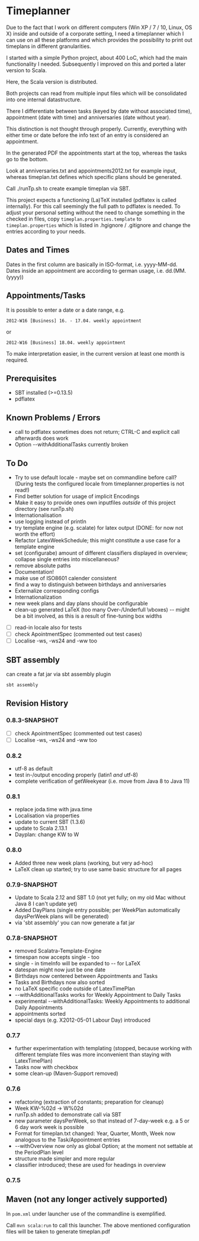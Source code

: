 # Timeplanner


Due to the fact that I work on different computers (Win XP / 7 / 10, Linux, OS X) inside and outside of a corporate setting,
I need a timeplanner which I can use on all these platforms and which provides the possibility to print out timeplans in different granularities.

I started with a simple Python project, about 400 LoC, which had the main functionality I needed.
Subsequently I improved on this and ported a later version to Scala.

Here, the Scala version is distributed.

Both projects can read from multiple input files which will be consolidated into one internal datastructure.

There I differentiate between tasks (keyed by date without associated time), appointment (date with time) and anniversaries (date without year).

This distinction is not thought through properly.
Currently, everything with either time or date before the info text of an entry is considered an appointment.

In the generated PDF the appointments start at the top, whereas the tasks go to the bottom.

Look at anniversaries.txt and appointments2012.txt for example input, whereas timeplan.txt defines which specific plans should be generated.

Call ./runTp.sh to create example timeplan via SBT.

This project expects a functioning (La)TeX installed (pdflatex is called internally).
For this call seemingly the full path to pdflatex is needed. To adjust your personal setting without the need to
change something in the checked in files, copy `timeplan.properties.template` to `timeplan.properties` which is listed in .hgignore / .gitignore and change the entries
according to your needs.

## Dates and Times

Dates in the first column are basically in ISO-format, i.e. yyyy-MM-dd.
Dates inside an appointment are according to german usage, i.e. dd.(MM.(yyyy))

## Appointments/Tasks

It is possible to enter a date or a date range, e.g.

    2012-W16 [Business] 16. - 17.04. weekly appointment

or

    2012-W16 [Business] 18.04. weekly appointment

To make interpretation easier, in the current version at least one month is required. 

## Prerequisites

- SBT installed (>=0.13.5)
- pdflatex


## Known Problems / Errors

- call to pdflatex sometimes does not return; CTRL-C and explicit call afterwards does work
- Option --withAdditionalTasks currently broken

## To Do

- Try to use default locale - maybe set on commandline before call? (During tests the configured locale from timeplanner.properties is not read!)
- Find better solution for usage of implicit Encodings
- Make it easy to provide ones own inputfiles *outside* of this project directory
  (see runTp.sh)
- Internationalisation
- use logging instead of println
- try template engine (e.g. scalate) for latex output (DONE: for now not worth the effort)
- Refactor LatexWeekSchedule; this might constitute a use case for a template engine
- set (configurabe) amount of different classifiers displayed in overview; collapse single entries into miscellaneous?
- remove absolute paths
- Documentation!
- make use of ISO8601 calender consistent
- find a way to distinguish between birthdays and anniversaries
- Externalize corresponding configs
- Internationalization
- new week plans and day plans should be configurable
- clean-up generated LaTeX (too many Over-/Underfull \vboxes) -- might be a bit involved, as this  is a result of fine-tuning box widths
- [ ] read-in locale also for tests
- [ ] check ApointmentSpec (commented out test cases)
- [ ] Localise -ws, -ws24 and -ww too

## SBT assembly

can create a fat jar via sbt assembly plugin

```bash
sbt assembly
```

## Revision History

### 0.8.3-SNAPSHOT
- [ ] check ApointmentSpec (commented out test cases)
- [ ] Localise -ws, -ws24 and -ww too

### 0.8.2

- utf-8 as default
- test in-/output encoding properly (latin1 *and* utf-8)
- complete verification of getWeekyear (i.e. move from Java 8 to Java 11)

### 0.8.1

- replace joda.time with java.time
- Localisation via properties
- update to current SBT (1.3.6)
- update to Scala 2.13.1
- Dayplan: change KW to W

### 0.8.0

- Added three new week plans (working, but very ad-hoc)
- LaTeX clean up started; try to use same basic structure for all pages

### 0.7.9-SNAPSHOT

 - Update to Scala 2.12 and SBT 1.0 (not yet fully; on my old Mac without Java 8 I can't update yet)
 - Added DayPlans (single entry possible; per WeekPlan automatically daysPerWeek plans will be generated)
 - via 'sbt assembly' you can now generate a fat jar

### 0.7.8-SNAPSHOT

 - removed Scalatra-Template-Engine
 - timespan now accepts single - too
 - single - in timeInfo will be expanded to -- for LaTeX
 - datespan might now just be one date
 - Birthdays now centered between Appointments and Tasks
 - Tasks and Birthdays now also sorted
 - no LaTeX specific code outside of LatexTimePlan
 - --withAdditionalTasks works for Weekly Appointment to Daily Tasks
 - experimental --withAdditionalTasks: Weekly Appointments to additional Daily Appointments
 - appointments sorted
 - special days (e.g. X2012-05-01 Labour Day) introduced


### 0.7.7

 - further experimentation with templating (stopped, because working with different template files was more inconvenient than staying with LatexTimePlan)
 - Tasks now with checkbox
 - some clean-up (Maven-Support removed)


### 0.7.6

 - refactoring (extraction of constants; preparation for cleanup)
 - Week KW-%02d -> W%02d
 - runTp.sh added to demonstrate call via SBT
 - new parameter daysPerWeek, so that instead of 7-day-week e.g. a 5 or 6 day work week is possible
 - Format for timeplan.txt changed: Year, Quarter, Month, Week now analogous to the Task/Appointment entries
 - --withOverview now only as global Option; at the moment not settable at the PeriodPlan level
 - structure made simpler and more regular
 - classifier introduced; these are used for headings in overview


### 0.7.5

## Maven (not any longer actively supported)

In `pom.xml` under launcher use of the commandline is exemplified.

Call `mvn scala:run` to call this launcher. The above mentioned configuration files will be taken to generate timeplan.pdf
